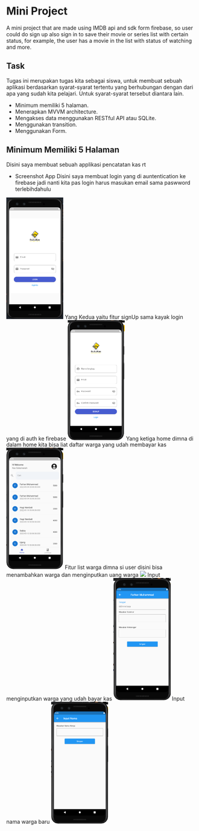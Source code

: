 # Mini Project

A mini project that are made using IMDB api and sdk form firebase, so user could do sign up also sign in to save their movie or series list with certain status, for example, the user has a movie in the list with status of watching and more.

## Task

Tugas ini merupakan tugas kita sebagai siswa, untuk membuat sebuah aplikasi berdasarkan syarat-syarat tertentu yang berhubungan dengan dari apa yang sudah kita pelajari. Untuk syarat-syarat tersebut diantara lain.

- Minimum memiliki 5 halaman.
- Menerapkan MVVM architecture.
- Mengakses data menggunakan RESTful API atau SQLite.
- Menggunakan transition.
- Menggunakan Form.

## Minimum Memiliki 5 Halaman
Disini saya membuat sebuah applikasi pencatatan kas rt 

- Screenshot App
Disini saya membuat login yang di auntentication ke firebase jadi nanti kita pas login harus masukan email sama paswword terlebihdahulu 
<img src="assets/Loginkasapp.png" width="30%">  
Yang Kedua yaitu fitur signUp sama kayak login yang di auth ke firebase
<img src="assets/SignUp.png" width="30%">  
Yang ketiga home dimna di dalam home kita bisa liat daftar warga yang udah membayar kas
<img src="assets/Home.png" width="30%">  
Fitur list warga dimna si user disini bisa menambahkan warga dan menginputkan uang warga
<img src="assets/ListWarga" width="30%">
Input menginputkan warga yang udah bayar kas
<img src="assets/input kas.png" width="30%">
Input nama warga baru
<img src="assets/inputwarga.png" width="30%">
